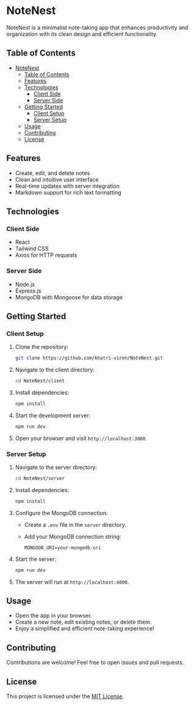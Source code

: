 # NoteNest

NoteNest is a minimalist note-taking app that enhances productivity and organization with its clean design and efficient functionality.

## Table of Contents

- [NoteNest](#notenest)
  - [Table of Contents](#table-of-contents)
  - [Features](#features)
  - [Technologies](#technologies)
    - [Client Side](#client-side)
    - [Server Side](#server-side)
  - [Getting Started](#getting-started)
    - [Client Setup](#client-setup)
    - [Server Setup](#server-setup)
  - [Usage](#usage)
  - [Contributing](#contributing)
  - [License](#license)

## Features

- Create, edit, and delete notes
- Clean and intuitive user interface
- Real-time updates with server integration
- Markdown support for rich text formatting

## Technologies

### Client Side

- React
- Tailwind CSS
- Axios for HTTP requests

### Server Side

- Node.js
- Express.js
- MongoDB with Mongoose for data storage

## Getting Started

### Client Setup

1. Clone the repository:

   ```bash
   git clone https://github.com/khatri-viren/NoteNest.git
   ```

2. Navigate to the client directory:

   ```bash
   cd NoteNest/client
   ```

3. Install dependencies:

   ```bash
   npm install
   ```

4. Start the development server:

   ```bash
   npm run dev
   ```

5. Open your browser and visit `http://localhost:3000`.

### Server Setup

1. Navigate to the server directory:

   ```bash
   cd NoteNest/server
   ```

2. Install dependencies:

   ```bash
   npm install
   ```

3. Configure the MongoDB connection:

   - Create a `.env` file in the `server` directory.
   - Add your MongoDB connection string:

     ```env
     MONGODB_URI=your-mongodb-uri
     ```

4. Start the server:

   ```bash
   npm run dev
   ```

5. The server will run at `http://localhost:4000`.

## Usage

- Open the app in your browser.
- Create a new note, edit existing notes, or delete them.
- Enjoy a simplified and efficient note-taking experience!

## Contributing

Contributions are welcome! Feel free to open issues and pull requests.

## License

This project is licensed under the [MIT License](LICENSE).

